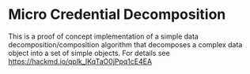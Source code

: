 # Micro Credential Decomposition

This is a proof of concept implementation of a simple data decomposition/composition algorithm that decomposes a complex data object into a set of simple objects. For details see https://hackmd.io/qplk_lKqTaO0jPpq1cE4EA
